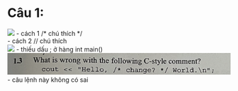 # Câu 1:
<img src="./img/bài 1.1 chapter 1.png" />
- cách 1 /* chú thích */ <br>
- cách 2 // chú thích <br>
<img src="./img/câu 1.2.png"/>
- thiếu dấu ; ở hàng int main() <br>
<img src="./img/1.3.png"/>
- câu lệnh này không có sai 

